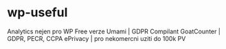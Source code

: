 # wp-useful


Analytics nejen pro WP Free verze
Umami | GDPR Compilant
GoatCounter | GDPR, PECR, CCPA ePrivacy | pro nekomercni uziti do 100k PV
